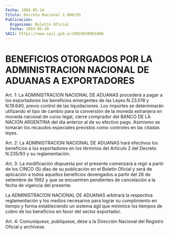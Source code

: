 ```yaml
---
Fecha: 1993-05-14
Título: Decreto Nacional 1.006/93
Publicación:
  Organismo: Boletín Oficial
  Fecha: 1993-05-20
SAIJ: https://www.saij.gob.ar/DN19930001006
---
```

# BENEFICIOS OTORGADOS POR LA ADMINISTRACION NACIONAL DE ADUANAS A EXPORTADORES

<a id="1"></a>
Art. 1: La ADMINISTRACION NACIONAL DE ADUANAS procederá a pagar a los  exportadores los beneficios emergentes de las Leyes N.23.018 y N.19.640,  previo  control  de las liquidaciones. Los importes se determinarán utilizando el tipo  de cambio para la conversión de la moneda  extranjera  en  moneda  nacional  de  curso  legal,  cierre comprador del BANCO DE LA NACION  ARGENTINA  del día anterior al de su  efectivo  pago.  Asimismo  se  tomarán los recaudos  especiales previstos como controles en las citadas leyes.

<a id="2"></a>
Art.  2:  La ADMINISTRACION NACIONAL DE ADUANAS hará efectivos los beneficios a  los  exportadores  en los términos del Artículo 2 del Decreto N.235/93 y su reglamentación.

<a id="3"></a>
Art.  3: La modificación dispuesta por el presente comenzará a regir a partir  de  los  CINCO  (5)  días  de  su publicación en el Boletín  Oficial  y será de aplicación a todos aquellos  beneficios devengados  a  partir  del  26  de  setiembre  de  1992  y  que  se encuentren pendientes  de  cancelación  a  la fecha de vigencia del presente.

La  ADMINISTRACION  NACIONAL  DE ADUANAS arbitrará  la  respectiva reglamentación y los medios necesarios  para lograr su cumplimiento en tiempo y forma estableciendo un sistema  ágil  que  minimice los tiempos  de cobro de los beneficios en favor del sector exportador.

<a id="4"></a>
Art.  4: Comuníquese, publíquese, dése a la Dirección Nacional del Registro Oficial y archívese.